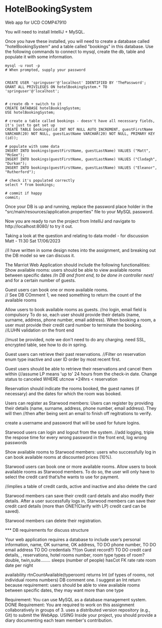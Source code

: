 # HotelBookingSystem
Web app for UCD COMP47910

You will need to install IntelliJ + MySQL.

Once you have these installed, you will need to create a database called "hotelBookingSystem" and a table called "bookings" in this database. 
Use the following commands to connect to mysql, create the db, table and populate it with some information.
```
mysql -u root -p 
# When prompted, supply your password


CREATE USER 'springuser'@'localhost' IDENTIFIED BY 'ThePassword';
GRANT ALL PRIVILEGES ON hotelBookingSystem.* TO 'springuser'@'localhost';


# create db + switch to it
CREATE DATABASE hotelBookingSystem;
USE hotelBookingSystem;

# create a table called bookings - doesn't have all necessary fields, it's just to get set up
CREATE TABLE bookings(id INT NOT NULL AUTO_INCREMENT, guestFirstName VARCHAR(20) NOT NULL, guestLastName VARCHAR(20) NOT NULL, PRIMARY KEY (id));

# populate with some data
INSERT INTO bookings(guestFirstName, guestLastName) VALUES ("Matt", "McGee");
INSERT INTO bookings(guestFirstName, guestLastName) VALUES ("Clodagh", "Durkan");
INSERT INTO bookings(guestFirstName, guestLastName) VALUES ("Eleanor", "Rutherford");

# check it's populated correctly
select * from bookings;

# commit if happy
commit;
```

Once your DB is up and running, replace the password place holder in the "src/main/resources/application.properties" file to your MySQL password.

Now you are ready to run the project from IntelliJ and navigate to http://localhost:8080/ to try it out.

Taking a look at the question and relating to data model - for discussion
Matt - 11:30 Sat 17/06/2023

//I have written in some design notes into the assignment, and breaking out the DB model so we can discuss it.

The Marriot Web Application should include the following functionalities:
Show available rooms: users should be able to view available rooms 
between specific dates   /*In DB and front end, to be done in  controller next*/
and for a certain number of guests.

Guest users can book one or more available rooms.  
// See DB COmment 1, we need something to return the count of the available rooms

Allow users to book available rooms as guests. 
//no login, email field is compulsory
To do so, each user should provide their details (name, surname, address, phone number, email address). When booking a room, a user must provide their credit card number to terminate the booking.
//LUHN validation on the front end


//must be provided, note we don't need to do any charging. need SSL, encrypted table, see how to do in spring.

Guest users can retrieve their past reservations. 
//Filter on reservation enum type inactive and user ID order by most recent first.

Guest users should be able to retrieve their reservations and cancel them within (//assume LP means 'up to' 24 hours from the check-in date. 
Change status to canceled WHERE utcnow +24hrs < reservation

Reservation should indicate the rooms booked, the guest names (if necessary) and the dates for which the room was booked.

Users can register as Starwood members: Users can register by providing their details (name, surname, address, phone number, email address). They will then
//then after being sent an email to finish off regitrations to verify.


create a username and password that will be used for future logins.


Starwood users can login and logout from the system.
//add logging, triple the respose time for every wrong password in the front end, log wrong passwords

Show available rooms to Starwood members:  users who successfully log in can book available rooms at discounted prices (10%).

Starwood users can book one or more available rooms. Allow users to book available rooms as Starwood members. To do so, the user will only have to select the credit card that’s/he wants to use for payment.

//implies a table of credit cards, active and inactive and also delete the card

Starwood members can save their credit card details and also modify their details. After a user successfully logs in, Starwood members can save their credit card details (more than ONE?(Clarify with LP) credit card can be saved).

Starwood members can delete their registration.

*** DB requirements for discuss structure

Your web application requires a database
to include user’s 
personal information,
       name, OK
       surname, OK
       address, TO DO
       phone number, TO DO
       email address TO DO
       credentials ??(on Guest record?) TO DO
credit card details, , 
reservations, 
hotel rooms
    number, room type
types of room?
    double, twin,suite........
    sleeps (number of people)
    hasCot
    FK rate
rate 
    room date per night

availability 
    rtnCountAvailable(typeroom) returns Int
(of types of rooms, not individual rooms numbers) DB comment one. I suggest an Int return because
        requirement:
        users should be able to view available room*s*
        between specific dates, they may want more than one type
      
Requirement: You can use MySQL as a database management system. DONE
Requirement: You are required to work on this assignment collaboratively in groups of 3.
uses a distributed version repository (e.g., Git) to submit the WebApp. USING
Inside your project, you should provide a diary documenting each team member's contribution.


